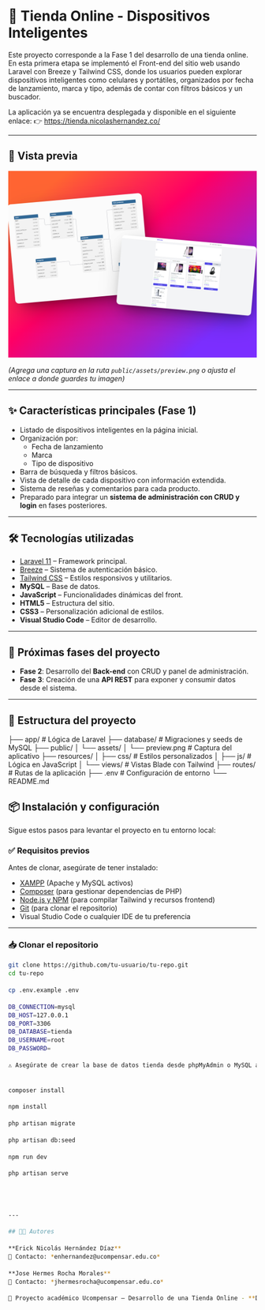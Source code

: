 # 🛒 Tienda Online - Dispositivos Inteligentes

Este proyecto corresponde a la Fase 1 del desarrollo de una tienda online.
En esta primera etapa se implementó el Front-end del sitio web usando Laravel con Breeze y Tailwind CSS, donde los usuarios pueden explorar dispositivos inteligentes como celulares y portátiles, organizados por fecha de lanzamiento, marca y tipo, además de contar con filtros básicos y un buscador.

La aplicación ya se encuentra desplegada y disponible en el siguiente enlace:
👉 https://tienda.nicolashernandez.co/

---

## 📸 Vista previa

![Vista previa del aplicativo](./public/assets/preview.png)

*(Agrega una captura en la ruta `public/assets/preview.png` o ajusta el enlace a donde guardes tu imagen)*

---

## ✨ Características principales (Fase 1)

- Listado de dispositivos inteligentes en la página inicial.
- Organización por:
  - Fecha de lanzamiento
  - Marca
  - Tipo de dispositivo
- Barra de búsqueda y filtros básicos.
- Vista de detalle de cada dispositivo con información extendida.
- Sistema de reseñas y comentarios para cada producto.
- Preparado para integrar un **sistema de administración con CRUD y login** en fases posteriores.

---

## 🛠️ Tecnologías utilizadas

- [Laravel 11](https://laravel.com/) – Framework principal.
- [Breeze](https://laravel.com/docs/11.x/starter-kits#laravel-breeze) – Sistema de autenticación básico.
- [Tailwind CSS](https://tailwindcss.com/) – Estilos responsivos y utilitarios.
- **MySQL** – Base de datos.
- **JavaScript** – Funcionalidades dinámicas del front.
- **HTML5** – Estructura del sitio.
- **CSS3** – Personalización adicional de estilos.
- **Visual Studio Code** – Editor de desarrollo.

---

## 🚀 Próximas fases del proyecto

- **Fase 2**: Desarrollo del **Back-end** con CRUD y panel de administración.
- **Fase 3**: Creación de una **API REST** para exponer y consumir datos desde el sistema.

---

## 📂 Estructura del proyecto

├── app/ # Lógica de Laravel
├── database/ # Migraciones y seeds de MySQL
├── public/
│ └── assets/
│ └── preview.png # Captura del aplicativo
├── resources/
│ ├── css/ # Estilos personalizados
│ ├── js/ # Lógica en JavaScript
│ └── views/ # Vistas Blade con Tailwind
├── routes/ # Rutas de la aplicación
├── .env # Configuración de entorno
└── README.md

## 📦 Instalación y configuración

Sigue estos pasos para levantar el proyecto en tu entorno local:

### ✅ Requisitos previos
Antes de clonar, asegúrate de tener instalado:
- [XAMPP](https://www.apachefriends.org/es/download.html) (Apache y MySQL activos)
- [Composer](https://getcomposer.org/) (para gestionar dependencias de PHP)
- [Node.js y NPM](https://nodejs.org/) (para compilar Tailwind y recursos frontend)
- [Git](https://git-scm.com/) (para clonar el repositorio)
- Visual Studio Code o cualquier IDE de tu preferencia

---

### 📥 Clonar el repositorio
```bash
git clone https://github.com/tu-usuario/tu-repo.git
cd tu-repo

cp .env.example .env

DB_CONNECTION=mysql
DB_HOST=127.0.0.1
DB_PORT=3306
DB_DATABASE=tienda
DB_USERNAME=root
DB_PASSWORD=

⚠️ Asegúrate de crear la base de datos tienda desde phpMyAdmin o MySQL antes de continuar.


composer install

npm install

php artisan migrate

php artisan db:seed

npm run dev

php artisan serve




---

## 👨‍💻 Autores

**Erick Nicolás Hernández Díaz**  
📧 Contacto: *enhernandez@ucompensar.edu.co*  

**Jose Hermes Rocha Morales**  
📧 Contacto: *jhermesrocha@ucompensar.edu.co*  

📌 Proyecto académico Ucompensar – Desarrollo de una Tienda Online - **DESARROLLO DE SOFTWARE WEB BACK-END**


